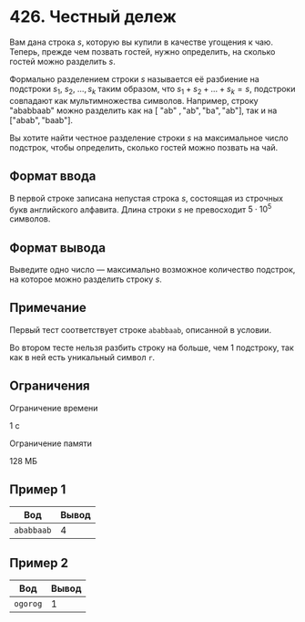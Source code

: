 # 426. Честный дележ

Вам дана строка $s$, которую вы купили в качестве угощения к чаю. Теперь, прежде чем позвать гостей, нужно определить, на сколько гостей можно разделить $s$.

Формально разделением строки $s$ называется её разбиение на подстроки $s_1,\ s_2,\ \ldots, s_k$ таким образом, что $s_1 + s_2 + \ldots + s_k = s$, подстроки совпадают как мультимножества символов. Например, строку $\text{"ababbaab"}$ можно разделить как на $[\text{ "ab" }, \text{"ab"}, \text{"ba"}, \text{"ab"}]$, так и на $[\text{"abab"}, \text{"baab"}]$.

Вы хотите найти честное разделение строки $s$ на максимальное число подстрок, чтобы определить, сколько гостей можно позвать на чай.

## Формат ввода

В первой строке записана непустая строка $s$, состоящая из строчных букв английского алфавита. Длина строки $s$ не превосходит $5\cdot10^5$ символов.

## Формат вывода

Выведите одно число — максимально возможное количество подстрок, на которое можно разделить строку $s$.

## Примечание

Первый тест соответствует строке `ababbaab`, описанной в условии.

Во втором тесте нельзя разбить строку на больше, чем 1 подстроку, так как в ней есть уникальный символ `r`.

## Ограничения

Ограничение времени

1 с

Ограничение памяти

128 МБ

## Пример 1

| Вод        | Вывод |
|------------|-------|
| `ababbaab` | 4     |

## Пример 2

| Вод      | Вывод |
|----------|-------|
| `ogorog` | 1     |
